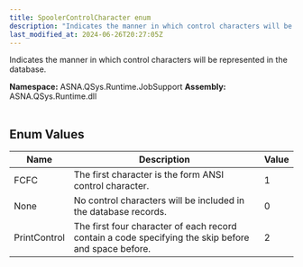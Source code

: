 ```yaml
---
title: SpoolerControlCharacter enum
description: "Indicates the manner in which control characters will be represented in the database. "
last_modified_at: 2024-06-26T20:27:05Z
---
```


Indicates the manner in which control characters will be represented in the database.

**Namespace:** ASNA.QSys.Runtime.JobSupport
**Assembly:** ASNA.QSys.Runtime.dll
<br>
<br>

## Enum Values

| Name | Description | Value
| --- | --- | --- 
| FCFC | The first character is the form ANSI control character. | 1 |
| None | No control characters will be included in the database records. | 0 |
| PrintControl | The first four character of each record contain a code specifying the skip before and space before. | 2 |
